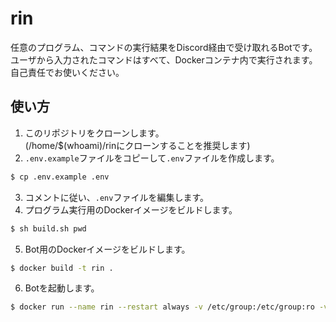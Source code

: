 # rin
任意のプログラム、コマンドの実行結果をDiscord経由で受け取れるBotです。  
ユーザから入力されたコマンドはすべて、Dockerコンテナ内で実行されます。  
自己責任でお使いください。

## 使い方
1. このリポジトリをクローンします。  
    (/home/$(whoami)/rinにクローンすることを推奨します)
2. `.env.example`ファイルをコピーして`.env`ファイルを作成します。
```bash
$ cp .env.example .env
```
3. コメントに従い、`.env`ファイルを編集します。
4. プログラム実行用のDockerイメージをビルドします。
```bash
$ sh build.sh pwd
```
5. Bot用のDockerイメージをビルドします。
```bash
$ docker build -t rin .
```
6. Botを起動します。
```bash
$ docker run --name rin --restart always -v /etc/group:/etc/group:ro -v /etc/passwd:/etc/passwd:ro -v /var/run/docker.sock:/var/run/docker.sock -v /home/$(whoami)/rin/Containers:/Containers -d rin
```
